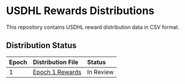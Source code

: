 # USDHL Rewards Distributions

This repository contains USDHL reward distribution data in CSV format.

## Distribution Status

| Epoch | Distribution File                                                  | Status    |
| :---- | :----------------------------------------------------------------- | :-------- |
| 1     | [Epoch 1 Rewards](./distributions/usdhl-rewards-epoch-1.csv) | In Review |
